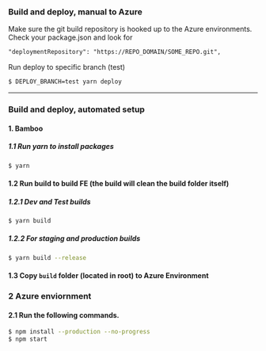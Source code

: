 ### Build and deploy, manual to Azure

Make sure the git build repository is hooked up to the Azure environments.
Check your package.json and look for

```md
"deploymentRepository": "https://REPO_DOMAIN/SOME_REPO.git",
```

Run deploy to specific branch (test)

```bash
$ DEPLOY_BRANCH=test yarn deploy
```

---

### Build and deploy, automated setup

#### 1. Bamboo

##### 1.1 Run yarn to install packages

```bash
$ yarn
```

#### 1.2 Run build to build FE (the build will clean the build folder itself)

##### 1.2.1 Dev and Test builds

```bash
$ yarn build
```

##### 1.2.2 For staging and production builds

```bash
$ yarn build --release
```

#### 1.3 Copy `build` folder (located in root) to Azure Environment

### 2 Azure enviornment

#### 2.1 Run the following commands.

```bash
$ npm install --production --no-progress
$ npm start
```
